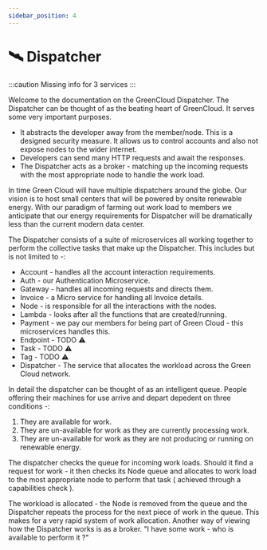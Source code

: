 ```yaml
---
sidebar_position: 4
---
```


# 🛰️ Dispatcher

:::caution
Missing info for 3 services
:::

Welcome to the documentation on the GreenCloud Dispatcher. The Dispatcher can be thought of as the beating heart of GreenCloud. It serves some very important purposes.

-   It abstracts the developer away from the member/node. This is a designed security measure. It allows us to control accounts and also not expose nodes to the wider internet.
-   Developers can send many HTTP requests and await the responses.
-   The Dispatcher acts as a broker - matching up the incoming requests with the most appropriate node to handle the work load.

In time Green Cloud will have multiple dispatchers around the globe. Our vision is to host small centers that will be powered by onsite renewable energy. With our paradigm of farming out work load to members we anticipate that our energy requirements for Dispatcher will be dramatically less than the current modern data center.

The Dispatcher consists of a suite of microservices all working together to perform the collective tasks that make up the Dispatcher. This includes but is not limited to -:

-   Account - handles all the account interaction requirements.
-   Auth - our Authentication Microservice.
-   Gateway - handles all incoming requests and directs them.
-   Invoice - a Micro service for handling all Invoice details.
-   Node - is responsible for all the interactions with the nodes.
-   Lambda - looks after all the functions that are created/running.
-   Payment - we pay our members for being part of Green Cloud - this microservices handles this.
-   Endpoint - TODO ⚠️
-   Task - TODO ⚠️
-   Tag - TODO ⚠️
-   Dispatcher - The service that allocates the workload across the Green Cloud network.

In detail the dispatcher can be thought of as an intelligent queue. People offering their machines for use arrive and depart depedent on three conditions -:

1. They are available for work.
2. They are un-available for work as they are currently processing work.
3. They are un-available for work as they are not producing or running on renewable energy.

The dispatcher checks the queue for incoming work loads. Should it find a request for work - it then checks its Node queue and allocates to work load to the most appropriate node to perform that task ( achieved through a capabilities check ).

The workload is allocated - the Node is removed from the queue and the Dispatcher repeats the process for the next piece of work in the queue. This makes for a very rapid system of work allocation. Another way of viewing how the Dispatcher works is as a broker. "I have some work - who is available to perform it ?"
